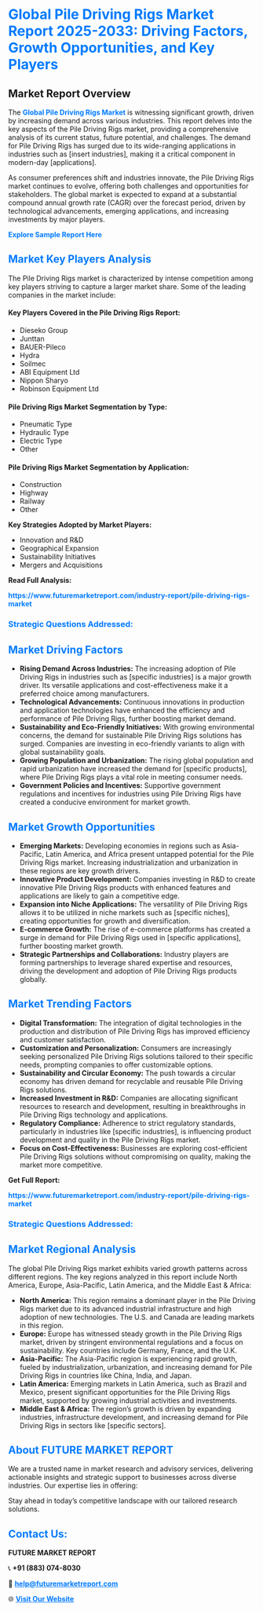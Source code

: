 <h1 style="color: #007BFF;">Global Pile Driving Rigs Market Report 2025-2033: Driving Factors, Growth Opportunities, and Key Players</h1>

<section id="overview">
<h2>Market Report Overview</h2>
<p>The <a href="https://www.futuremarketreport.com/industry-report/pile-driving-rigs-market" style="color: #007BFF; text-decoration: none;"><strong>Global Pile Driving Rigs Market</strong></a> is witnessing significant growth, driven by increasing demand across various industries. This report delves into the key aspects of the Pile Driving Rigs market, providing a comprehensive analysis of its current status, future potential, and challenges. The demand for Pile Driving Rigs has surged due to its wide-ranging applications in industries such as [insert industries], making it a critical component in modern-day [applications].</p>
<p>As consumer preferences shift and industries innovate, the Pile Driving Rigs market continues to evolve, offering both challenges and opportunities for stakeholders. The global market is expected to expand at a substantial compound annual growth rate (CAGR) over the forecast period, driven by technological advancements, emerging applications, and increasing investments by major players.</p>
</section>

<section id="overview">
<p><a href="https://www.futuremarketreport.com/request-sample/reportId=91909" style="color: #007BFF; text-decoration: none;"><strong>Explore Sample Report Here</strong></a></p>
</section>

<section id="key-players">
<h2 style="color: #007BFF;">Market Key Players Analysis</h2>
<p>The Pile Driving Rigs market is characterized by intense competition among key players striving to capture a larger market share. Some of the leading companies in the market include:</p>
<h4>Key Players Covered in the Pile Driving Rigs Report:</h4>
<ul><li>Dieseko Group</li><li>Junttan</li><li>BAUER-Pileco</li><li>Hydra</li><li>Soilmec</li><li>ABI Equipment Ltd</li><li>Nippon Sharyo</li><li>Robinson Equipment Ltd</li></ul>
<h4>Pile Driving Rigs Market Segmentation by Type:</h4>
<ul><li>Pneumatic Type</li><li>Hydraulic Type</li><li>Electric Type</li><li>Other</li></ul>

<h4>Pile Driving Rigs Market Segmentation by Application:</h4>
<ul><li>Construction</li><li>Highway</li><li>Railway</li><li>Other</li></ul>
<p><strong>Key Strategies Adopted by Market Players:</strong></p>
<ul>
<li>Innovation and R&D</li>
<li>Geographical Expansion</li>
<li>Sustainability Initiatives</li>
<li>Mergers and Acquisitions</li>
</ul>
</section>

<section>
<p><strong>Read Full Analysis: </strong></p><a href="https://www.futuremarketreport.com/industry-report/pile-driving-rigs-market" style="color: #007BFF; text-decoration: none;"><strong>https://www.futuremarketreport.com/industry-report/pile-driving-rigs-market</strong></a>
<h3 style="color: #007BFF;">Strategic Questions Addressed:</h3>
</section>

<section id="driving-factors">
<h2 style="color: #007BFF;">Market Driving Factors</h2>
<ul>
<li><strong>Rising Demand Across Industries:</strong> The increasing adoption of Pile Driving Rigs in industries such as [specific industries] is a major growth driver. Its versatile applications and cost-effectiveness make it a preferred choice among manufacturers.</li>
<li><strong>Technological Advancements:</strong> Continuous innovations in production and application technologies have enhanced the efficiency and performance of Pile Driving Rigs, further boosting market demand.</li>
<li><strong>Sustainability and Eco-Friendly Initiatives:</strong> With growing environmental concerns, the demand for sustainable Pile Driving Rigs solutions has surged. Companies are investing in eco-friendly variants to align with global sustainability goals.</li>
<li><strong>Growing Population and Urbanization:</strong> The rising global population and rapid urbanization have increased the demand for [specific products], where Pile Driving Rigs plays a vital role in meeting consumer needs.</li>
<li><strong>Government Policies and Incentives:</strong> Supportive government regulations and incentives for industries using Pile Driving Rigs have created a conducive environment for market growth.</li>
</ul>
</section>

<section id="growth-opportunities">
<h2 style="color: #007BFF;">Market Growth Opportunities</h2>
<ul>
<li><strong>Emerging Markets:</strong> Developing economies in regions such as Asia-Pacific, Latin America, and Africa present untapped potential for the Pile Driving Rigs market. Increasing industrialization and urbanization in these regions are key growth drivers.</li>
<li><strong>Innovative Product Development:</strong> Companies investing in R&D to create innovative Pile Driving Rigs products with enhanced features and applications are likely to gain a competitive edge.</li>
<li><strong>Expansion into Niche Applications:</strong> The versatility of Pile Driving Rigs allows it to be utilized in niche markets such as [specific niches], creating opportunities for growth and diversification.</li>
<li><strong>E-commerce Growth:</strong> The rise of e-commerce platforms has created a surge in demand for Pile Driving Rigs used in [specific applications], further boosting market growth.</li>
<li><strong>Strategic Partnerships and Collaborations:</strong> Industry players are forming partnerships to leverage shared expertise and resources, driving the development and adoption of Pile Driving Rigs products globally.</li>
</ul>
</section>

<section id="trending-factors">
<h2 style="color: #007BFF;">Market Trending Factors</h2>
<ul>
<li><strong>Digital Transformation:</strong> The integration of digital technologies in the production and distribution of Pile Driving Rigs has improved efficiency and customer satisfaction.</li>
<li><strong>Customization and Personalization:</strong> Consumers are increasingly seeking personalized Pile Driving Rigs solutions tailored to their specific needs, prompting companies to offer customizable options.</li>
<li><strong>Sustainability and Circular Economy:</strong> The push towards a circular economy has driven demand for recyclable and reusable Pile Driving Rigs solutions.</li>
<li><strong>Increased Investment in R&D:</strong> Companies are allocating significant resources to research and development, resulting in breakthroughs in Pile Driving Rigs technology and applications.</li>
<li><strong>Regulatory Compliance:</strong> Adherence to strict regulatory standards, particularly in industries like [specific industries], is influencing product development and quality in the Pile Driving Rigs market.</li>
<li><strong>Focus on Cost-Effectiveness:</strong> Businesses are exploring cost-efficient Pile Driving Rigs solutions without compromising on quality, making the market more competitive.</li>
</ul>
</section>

<section>
<p><strong>Get Full Report: </strong></p><a href="https://www.futuremarketreport.com/industry-report/pile-driving-rigs-market" style="color: #007BFF; text-decoration: none;"><strong>https://www.futuremarketreport.com/industry-report/pile-driving-rigs-market</strong></a>
<h3 style="color: #007BFF;">Strategic Questions Addressed:</h3>
</section>


<section id="regional-analysis">
<h2 style="color: #007BFF;">Market Regional Analysis</h2>
<p>The global Pile Driving Rigs market exhibits varied growth patterns across different regions. The key regions analyzed in this report include North America, Europe, Asia-Pacific, Latin America, and the Middle East & Africa:</p>
<ul>
<li><strong>North America:</strong> This region remains a dominant player in the Pile Driving Rigs market due to its advanced industrial infrastructure and high adoption of new technologies. The U.S. and Canada are leading markets in this region.</li>
<li><strong>Europe:</strong> Europe has witnessed steady growth in the Pile Driving Rigs market, driven by stringent environmental regulations and a focus on sustainability. Key countries include Germany, France, and the U.K.</li>
<li><strong>Asia-Pacific:</strong> The Asia-Pacific region is experiencing rapid growth, fueled by industrialization, urbanization, and increasing demand for Pile Driving Rigs in countries like China, India, and Japan.</li>
<li><strong>Latin America:</strong> Emerging markets in Latin America, such as Brazil and Mexico, present significant opportunities for the Pile Driving Rigs market, supported by growing industrial activities and investments.</li>
<li><strong>Middle East & Africa:</strong> The region’s growth is driven by expanding industries, infrastructure development, and increasing demand for Pile Driving Rigs in sectors like [specific sectors].</li>
</ul>
</section>

<footer>
<h2 style="color: #007BFF;">About FUTURE MARKET REPORT</h2>
<p>We are a trusted name in market research and advisory services, delivering actionable insights and strategic support to businesses across diverse industries. Our expertise lies in offering:</p>

<p>Stay ahead in today’s competitive landscape with our tailored research solutions.</p>

<h2 style="color: #007BFF;">Contact Us:</h2>
<p><strong>FUTURE MARKET REPORT</strong></p>
<p>📞 <strong>+91 (883) 074-8030</strong></p>
<p>📧 <strong><a href="mailto:help@futuremarketreport.com" style="color: #007BFF;">help@futuremarketreport.com</a></strong></p>
<p>🌐 <strong><a href="https://www.futuremarketreport.com/" style="color: #007BFF;">Visit Our Website</a></strong></p>
</footer>